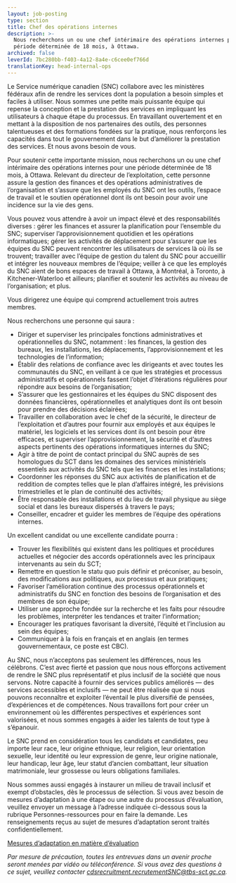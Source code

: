 ```yaml
---
layout: job-posting
type: section
title: Chef des opérations internes
description: >-
  Nous recherchons un ou une chef intérimaire des opérations internes pour une
  période déterminée de 18 mois, à Ottawa.
archived: false
leverId: 7bc280bb-f403-4a12-8a4e-c6cee0ef766d
translationKey: head-internal-ops
---
```

Le Service numérique canadien (SNC) collabore avec les ministères fédéraux afin de rendre les services dont la population a besoin simples et faciles à utiliser. Nous sommes une petite mais puissante équipe qui repense la conception et la prestation des services en impliquant les utilisateurs à chaque étape du processus. En travaillant ouvertement et en mettant à la disposition de nos partenaires des outils, des personnes talentueuses et des formations fondées sur la pratique, nous renforçons les capacités dans tout le gouvernement dans le but d’améliorer la prestation des services. Et nous avons besoin de vous.

Pour soutenir cette importante mission, nous recherchons un ou une chef intérimaire des opérations internes pour une période déterminée de 18 mois, à Ottawa. Relevant du directeur de l’exploitation, cette personne assure la gestion des finances et des opérations administratives de l’organisation et s’assure que les employés du SNC ont les outils, l’espace de travail et le soutien opérationnel dont ils ont besoin pour avoir une incidence sur la vie des gens.

Vous pouvez vous attendre à avoir un impact élevé et des responsabilités diverses : gérer les finances et assurer la planification pour l’ensemble du SNC; superviser l’approvisionnement quotidien et les opérations informatiques; gérer les activités de déplacement pour s’assurer que les équipes du SNC peuvent rencontrer les utilisateurs de services là où ils se trouvent; travailler avec l’équipe de gestion du talent du SNC pour accueillir et intégrer les nouveaux membres de l’équipe; veiller à ce que les employés du SNC aient de bons espaces de travail à Ottawa, à Montréal, à Toronto, à Kitchener-Waterloo et ailleurs; planifier et soutenir les activités au niveau de l’organisation; et plus. 

Vous dirigerez une équipe qui comprend actuellement trois autres membres.

Nous recherchons une personne qui saura :

* Diriger et superviser les principales fonctions administratives et opérationnelles du SNC, notamment : les finances, la gestion des bureaux, les installations, les déplacements, l’approvisionnement et les technologies de l’information;
* Établir des relations de confiance avec les dirigeants et avec toutes les communautés du SNC, en veillant à ce que les stratégies et processus administratifs et opérationnels fassent l’objet d’itérations régulières pour répondre aux besoins de l’organisation;
* S’assurer que les gestionnaires et les équipes du SNC disposent des données financières, opérationnelles et analytiques dont ils ont besoin pour prendre des décisions éclairées;
* Travailler en collaboration avec le chef de la sécurité, le directeur de l’exploitation et d’autres pour fournir aux employés et aux équipes le matériel, les logiciels et les services dont ils ont besoin pour être efficaces, et superviser l’approvisionnement, la sécurité et d’autres aspects pertinents des opérations informatiques internes du SNC;
* Agir à titre de point de contact principal du SNC auprès de ses homologues du SCT dans les domaines des services ministériels essentiels aux activités du SNC tels que les finances et les installations;
* Coordonner les réponses du SNC aux activités de planification et de reddition de comptes telles que le plan d’affaires intégré, les prévisions trimestrielles et le plan de continuité des activités;
* Être responsable des installations et du lieu de travail physique au siège social et dans les bureaux dispersés à travers le pays;
* Conseiller, encadrer et guider les membres de l’équipe des opérations internes.

Un excellent candidat ou une excellente candidate pourra :

* Trouver les flexibilités qui existent dans les politiques et procédures actuelles et négocier des accords opérationnels avec les principaux intervenants au sein du SCT;
* Remettre en question le statu quo puis définir et préconiser, au besoin, des modifications aux politiques, aux processus et aux pratiques;
* Favoriser l’amélioration continue des processus opérationnels et administratifs du SNC en fonction des besoins de l’organisation et des membres de son équipe;
* Utiliser une approche fondée sur la recherche et les faits pour résoudre les problèmes, interpréter les tendances et traiter l’information;
* Encourager les pratiques favorisant la diversité, l’équité et l’inclusion au sein des équipes;
* Communiquer à la fois en français et en anglais (en termes gouvernementaux, ce poste est CBC).

Au SNC, nous n’acceptons pas seulement les différences, nous les célébrons. C’est avec fierté et passion que nous nous efforçons activement de rendre le SNC plus représentatif et plus inclusif de la société que nous servons. Notre capacité à fournir des services publics améliorés — des services accessibles et inclusifs — ne peut être réalisée que si nous pouvons reconnaître et exploiter l’éventail le plus diversifié de pensées, d’expériences et de compétences. Nous travaillons fort pour créer un environnement où les différentes perspectives et expériences sont valorisées, et nous sommes engagés à aider les talents de tout type à s’épanouir.

Le SNC prend en considération tous les candidats et candidates, peu importe leur race, leur origine ethnique, leur religion, leur orientation sexuelle, leur identité ou leur expression de genre, leur origine nationale, leur handicap, leur âge, leur statut d’ancien combattant, leur situation matrimoniale, leur grossesse ou leurs obligations familiales.

Nous sommes aussi engagés à instaurer un milieu de travail inclusif et exempt d’obstacles, dès le processus de sélection. Si vous avez besoin de mesures d’adaptation à une étape ou une autre du processus d’évaluation, veuillez envoyer un message à l’adresse indiquée ci-dessous sous la rubrique Personnes-ressources pour en faire la demande. Les renseignements reçus au sujet de mesures d’adaptation seront traités confidentiellement.

[Mesures d’adaptation en matière d’évaluation](https://www.canada.ca/fr/commission-fonction-publique/services/mesures-d-adaptation-matiere-evaluation.html)

*Par mesure de précaution, toutes les entrevues dans un avenir proche seront menées par vidéo ou téléconférence. Si vous avez des questions à ce sujet, veuillez contacter [cdsrecruitment.recrutementSNC@tbs-sct.gc.ca](cdsrecruitment.recrutementSNC@tbs-sct.gc.ca).*